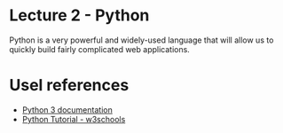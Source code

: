 # Lecture 2 - Python

Python is a very powerful and widely-used language that will allow us to quickly build fairly complicated web applications.

# Usel references

- [Python 3 documentation](https://docs.python.org/3/)
- [Python Tutorial - w3schools](https://www.w3schools.com/python/)
